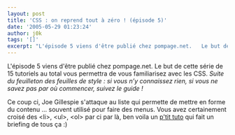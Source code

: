```yaml
---
layout: post
title: 'CSS : on reprend tout à zéro ! (épisode 5)'
date: '2005-05-29 01:23:24'
author: j0k
tags: '[]'
excerpt: "L'épisode 5 viens d'être publié chez pompage.net.   Le but de cette série de 15 tutoriels au total vous permettra de vous familiarisez avec les CSS.   *Suite du feuilleton des feuilles de style : si vous n’y connaissez rien, si vous ne savez pas par où commencer, suivez le guide !*  \n  \nCe coup ci, Joe Gillespie s'attaque au liste qui permette de      …"
---
```



L'épisode 5 viens d'être publié chez pompage.net.   Le but de cette série de 15 tutoriels au total vous permettra de vous familiarisez avec les CSS.   *Suite du feuilleton des feuilles de style : si vous n’y connaissez rien, si vous ne savez pas par où commencer, suivez le guide !*

Ce coup ci, Joe Gillespie s'attaque au liste qui permette de mettre en forme du contenu ... souvent utilisé pour faire des menus.   Vous avez certainement croisé des &lt;li&gt;, &lt;ul&gt;, &lt;ol&gt; par ci par là, ben voila un [p'tit tuto](http://pompage.net/pompe/cssdezero-5/) qui fait un briefing de tous ça :)
